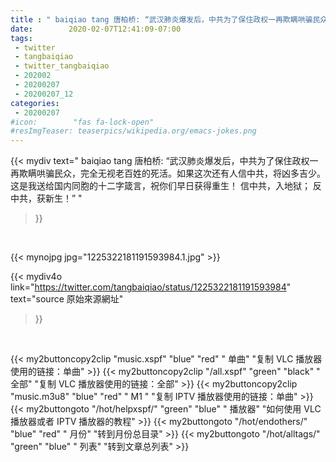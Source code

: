 ```yaml
---
title : " baiqiao tang 唐柏桥: “武汉肺炎爆发后，中共为了保住政权一再欺瞒哄骗民众，完全无视老百姓的死活。如果这次还有人信中共，将凶多吉少。这是我送给国内同胞的十二字箴言，祝你们早日获得重生！&#10;&#10;信中共，入地狱；&#10;反中共，获新生！”  "
date:        2020-02-07T12:41:09-07:00
tags:
 - twitter
 - tangbaiqiao
 - twitter_tangbaiqiao
 - 202002
 - 20200207
 - 20200207_12
categories:
 - 20200207
#icon:        "fas fa-lock-open"
#resImgTeaser: teaserpics/wikipedia.org/emacs-jokes.png
---
```


{{< mydiv text=" baiqiao tang 唐柏桥: “武汉肺炎爆发后，中共为了保住政权一再欺瞒哄骗民众，完全无视老百姓的死活。如果这次还有人信中共，将凶多吉少。这是我送给国内同胞的十二字箴言，祝你们早日获得重生！&#10;&#10;信中共，入地狱；&#10;反中共，获新生！”  "
>}}
<br>


 {{< mynojpg jpg="1225322181191593984.1.jpg" >}}<br> 



{{< mydiv4o link="https://twitter.com/tangbaiqiao/status/1225322181191593984"
text="source 原始來源網址"
>}}


<br>





{{< my2buttoncopy2clip "music.xspf"        "blue"   "red"    " 单曲"  "复制 VLC 播放器使用的链接：单曲" >}} {{< my2buttoncopy2clip "/all.xspf"         "green"  "black"  " 全部"  "复制 VLC 播放器使用的链接：全部" >}} {{< my2buttoncopy2clip "music.m3u8"        "blue"   "red"    " M1 "    "复制 IPTV 播放器使用的链接：单曲" >}} {{< my2buttongoto      "/hot/helpxspf/"    "green"  "blue"   " 播放器" "如何使用 VLC 播放器或者 IPTV 播放器的教程" >}} {{< my2buttongoto      "/hot/endothers/"   "blue"   "red"    " 月份"   "转到月份总目录" >}} {{< my2buttongoto      "/hot/alltags/"     "green"  "blue"   " 列表"   "转到文章总列表" >}} 
